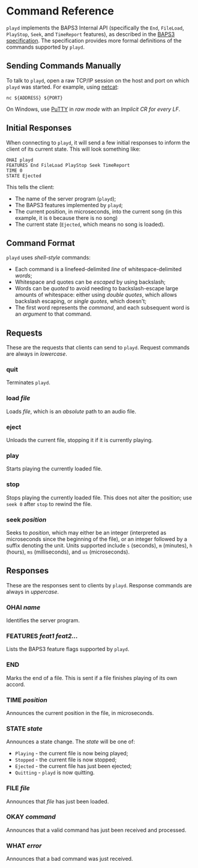 # Command Reference

`playd` implements the BAPS3 Internal API (specifically the `End`, `FileLoad`,
`PlayStop`, `Seek`, and `TimeReport` features), as described in the [BAPS3
specification][].  The specification provides more formal definitions of the
commands supported by `playd`.

## Sending Commands Manually

To talk to `playd`, open a raw TCP/IP session on the host and port on which
`playd` was started.  For example, using [netcat][]:

    nc ${ADDRESS} ${PORT}

On Windows, use [PuTTY][] in _raw mode_ with an _Implicit CR for every LF_.

## Initial Responses

When connecting to `playd`, it will send a few initial responses to inform
the client of its current state.  This will look something like:

    OHAI playd
    FEATURES End FileLoad PlayStop Seek TimeReport
    TIME 0
    STATE Ejected

This tells the client:

* The name of the server program (`playd`);
* The BAPS3 features implemented by `playd`;
* The current position, in microseconds, into the current song (in this example,
  it is `0` because there is no song)
* The current state (`Ejected`, which means no song is loaded).

## Command Format

`playd` uses _shell-style_ commands:

* Each command is a linefeed-delimited _line_ of whitespace-delimited _words_;
* Whitespace and quotes can be _escaped_ by using backslash;
* Words can be _quoted_ to avoid needing to backslash-escape large amounts of
  whitespace: either using _double quotes_, which allows backslash escaping, or
  _single quotes_, which doesn't;
* The first word represents the _command_, and each subsequent word is an
  _argument_ to that command.

## Requests

These are the requests that clients can send to `playd`.  Request commands are
always in _lowercase_.

### quit

Terminates `playd`.

### load _file_

Loads _file_, which is an _absolute_ path to an audio file.

### eject

Unloads the current file, stopping it if it is currently playing.

### play

Starts playing the currently loaded file.

### stop

Stops playing the currently loaded file.  This does not alter the position;
use `seek 0` after `stop` to rewind the file.

### seek _position_

Seeks to _position_, which may either be an integer (interpreted as microseconds
since the beginning of the file), or an integer followed by a suffix denoting
the unit.  Units supported include `s` (seconds), `m` (minutes), `h` (hours),
`ms` (milliseconds), and `us` (microseconds).

## Responses

These are the responses sent to clients by `playd`.  Response commands are
always in _uppercase_.

### OHAI _name_

Identifies the server program.

### FEATURES _feat1_ _feat2..._

Lists the BAPS3 feature flags supported by `playd`.

### END

Marks the end of a file.  This is sent if a file finishes playing of its own
accord.

### TIME _position_

Announces the current position in the file, in microseconds.

### STATE _state_

Announces a state change.  The _state_ will be one of:

* `Playing` - the current file is now being played;
* `Stopped` - the current file is now stopped;
* `Ejected` - the current file has just been ejected;
* `Quitting` - `playd` is now quitting.

### FILE _file_

Announces that _file_ has just been loaded.

### OKAY _command_

Announces that a valid command has just been received and processed.

### WHAT _error_

Announces that a bad command was just received.

[BAPS3 specification]: https://UniversityRadioYork.github.io/baps3-spec
[PuTTY]:               http://www.chiark.greenend.org.uk/~sgtatham/putty/
[netcat]:              http://nc110.sourceforge.net/
